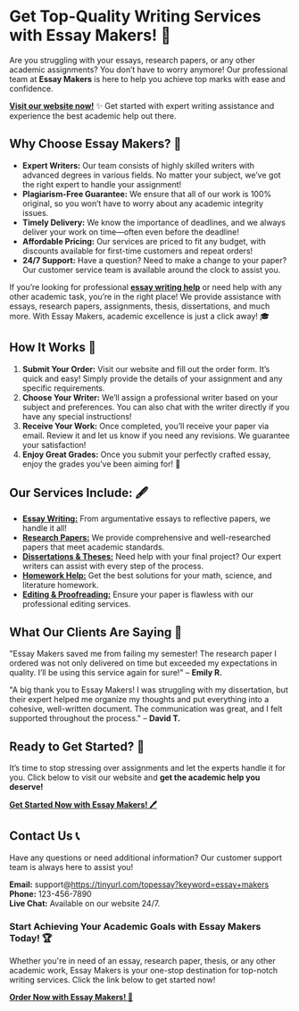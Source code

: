 # Get Top-Quality Writing Services with Essay Makers! 📝

Are you struggling with your essays, research papers, or any other academic assignments? You don’t have to worry anymore! Our professional team at **Essay Makers** is here to help you achieve top marks with ease and confidence.

[**Visit our website now!**](https://tinyurl.com/topessay?keyword=essay+makers) ✨ Get started with expert writing assistance and experience the best academic help out there.

## Why Choose Essay Makers? 🤔

- **Expert Writers:** Our team consists of highly skilled writers with advanced degrees in various fields. No matter your subject, we’ve got the right expert to handle your assignment!
- **Plagiarism-Free Guarantee:** We ensure that all of our work is 100% original, so you won’t have to worry about any academic integrity issues.
- **Timely Delivery:** We know the importance of deadlines, and we always deliver your work on time—often even before the deadline!
- **Affordable Pricing:** Our services are priced to fit any budget, with discounts available for first-time customers and repeat orders!
- **24/7 Support:** Have a question? Need to make a change to your paper? Our customer service team is available around the clock to assist you.

If you’re looking for professional [**essay writing help**](https://tinyurl.com/topessay?keyword=essay+makers) or need help with any other academic task, you’re in the right place! We provide assistance with essays, research papers, assignments, thesis, dissertations, and much more. With Essay Makers, academic excellence is just a click away! 🎓

## How It Works 🚀

1. **Submit Your Order:** Visit our website and fill out the order form. It’s quick and easy! Simply provide the details of your assignment and any specific requirements.
2. **Choose Your Writer:** We’ll assign a professional writer based on your subject and preferences. You can also chat with the writer directly if you have any special instructions!
3. **Receive Your Work:** Once completed, you’ll receive your paper via email. Review it and let us know if you need any revisions. We guarantee your satisfaction!
4. **Enjoy Great Grades:** Once you submit your perfectly crafted essay, enjoy the grades you’ve been aiming for! 💯

## Our Services Include: 🖋️

- [**Essay Writing:**](https://tinyurl.com/topessay?keyword=essay+makers) From argumentative essays to reflective papers, we handle it all!
- [**Research Papers:**](https://tinyurl.com/topessay?keyword=essay+makers) We provide comprehensive and well-researched papers that meet academic standards.
- [**Dissertations & Theses:**](https://tinyurl.com/topessay?keyword=essay+makers) Need help with your final project? Our expert writers can assist with every step of the process.
- [**Homework Help:**](https://tinyurl.com/topessay?keyword=essay+makers) Get the best solutions for your math, science, and literature homework.
- [**Editing & Proofreading:**](https://tinyurl.com/topessay?keyword=essay+makers) Ensure your paper is flawless with our professional editing services.

## What Our Clients Are Saying 📣

"Essay Makers saved me from failing my semester! The research paper I ordered was not only delivered on time but exceeded my expectations in quality. I’ll be using this service again for sure!" – **Emily R.**

"A big thank you to Essay Makers! I was struggling with my dissertation, but their expert helped me organize my thoughts and put everything into a cohesive, well-written document. The communication was great, and I felt supported throughout the process." – **David T.**

## Ready to Get Started? 🎉

It’s time to stop stressing over assignments and let the experts handle it for you. Click below to visit our website and **get the academic help you deserve!**

[**Get Started Now with Essay Makers! 🖊️**](https://tinyurl.com/topessay?keyword=essay+makers)

## Contact Us 📞

Have any questions or need additional information? Our customer support team is always here to assist you!

**Email:** support@https://tinyurl.com/topessay?keyword=essay+makers  
**Phone:** 123-456-7890  
**Live Chat:** Available on our website 24/7.

### Start Achieving Your Academic Goals with Essay Makers Today! 🏆

Whether you're in need of an essay, research paper, thesis, or any other academic work, Essay Makers is your one-stop destination for top-notch writing services. Click the link below to get started now!

[**Order Now with Essay Makers! 🚀**](https://tinyurl.com/topessay?keyword=essay+makers)
